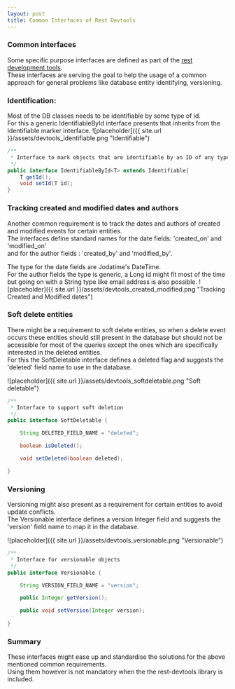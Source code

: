 ```yaml
---
layout: post
title: Common Interfaces of Rest Devtools
---
```


### Common interfaces
Some specific purpose interfaces are defined as part of the <a href="http://www.talangsoft.org/2015/02/16/rest-devtools-introduction/" target="_blank">rest development tools</a>. <br/>
These interfaces are serving the goal to help the usage of a common approach for general problems like database entity identifying, versioning.

### Identification:
Most of the DB classes needs to be identifiable by some type of id. <br/>
For this a generic IdentifiableById interface presents that inherits from the Identifiable marker interface.
![placeholder]({{ site.url }}/assets/devtools_identifiable.png "Identifiable")

```java
/**
 * Interface to mark objects that are identifiable by an ID of any type.
 */
public interface IdentifiableById<T> extends Identifiable{
    T getId();
    void setId(T id);
}
```

### Tracking created and modified dates and authors
Another common requirement is to track the dates and authors of created and modified events for certain entities.<br/>
The interfaces define standard names for the date fields: 'created&#95;on' and 'modified&#95;on'<br/>
and for the author fields : 'created&#95;by' and 'modified&#95;by'.

The type for the date fields are Jodatime's DateTime.<br/>
For the author fields the type is generic, a Long id might fit most of the time but going on with a String type like email address is also possible.
![placeholder]({{ site.url }}/assets/devtools_created_modified.png "Tracking Created and Modified dates")

### Soft delete entities
There might be a requirement to soft delete entities, so when a delete event occurs
these entities should still present in the database but should not be accessible for most of the queries except the ones which
are specifically interested in the deleted entities.<br/>
For this the SoftDeletable interface defines a deleted flag and suggests the 'deleted' field name to use in the database.

![placeholder]({{ site.url }}/assets/devtools_softdeletable.png "Soft deletable")

```java
/**
 * Interface to support soft deletion
 */
public interface SoftDeletable {

    String DELETED_FIELD_NAME = "deleted";

    boolean isDeleted();

    void setDeleted(boolean deleted);

}
```

### Versioning
Versioning might also present as a requirement for certain entities to avoid update conflicts. <br/>
The Versionable interface defines a version Integer field and suggests the 'version' field name to map it in the database.

![placeholder]({{ site.url }}/assets/devtools_versionable.png "Versionable")

```java
/**
 * Interface for versionable objects
 */
public interface Versionable {

    String VERSION_FIELD_NAME = "version";

    public Integer getVersion();

    public void setVersion(Integer version);
    
}
```

### Summary
These interfaces might ease up and standardise the solutions for the above mentioned common requirements. <br/>
Using them however is not mandatory when the the rest-devtools library is included.
